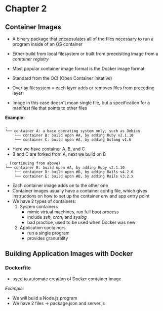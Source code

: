 # Chapter 2


## Container Images

- A binary package that encapsulates all of the files necessary to run a program inside of an OS container
- Either build from local filesystem or built from preexisiting image from a *container registry*

- Most popular container image format is the Docker image format
- Standard from the OCI (Open Container Initative)
- Overlay filesystem = each layer adds or removes files from preceding layer
- Image in this case doesn't mean single file, but a specification for a manifest file that points to other files

**Example:**
```
.
└── container A: a base operating system only, such as Debian
    └── container B: build upon #A, by adding Ruby v2.1.10
    └── container C: build upon #A, by adding Golang v1.6
```

- Here we have container A, B, and C
- B and C are forked from A, next we build on B

```
. (continuing from above)
└── container B: build upon #A, by adding Ruby v2.1.10
    └── container D: build upon #B, by adding Rails v4.2.6
    └── container E: build upon #B, by adding Rails v3.2.x
```
- Each container image adds on to the other one
- Container images usually have a container config file, which gives instructions on how to set up the container env and app entry point
- We have 2 types of containers:
    1. System containers
        - mimic virtual machines, run full boot process
        - include *ssh*, *cron*, and *syslog*
        - bad practice, used to be used when Docker was new
    2. Application containers
        - run a single program
        - provides granurality 

## Building Application Images with Docker

### Dockerfile

- used to automate creation of Docker container image

*Example:*
- We will build a Node.js program
- We have 2 files -> package.json and server.js